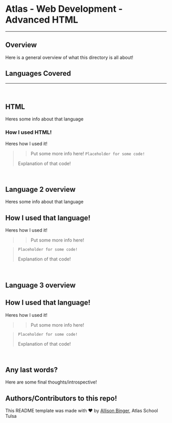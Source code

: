 # Atlas - Web Development - Advanced HTML
***

## Overview
Here is a general overview of what this directory is all about!

## Languages Covered
***

&nbsp;
&nbsp;

## HTML
Heres some info about that language

### How I used HTML!
Heres how I used it!

>> Put some more info here!
> `Placeholder for some code!`
>
> Explanation of that code!

&nbsp;
&nbsp;

## Language 2 overview
Heres some info about that language

## How I used that language!
Heres how I used it!

>> Put some more info here!


> `Placeholder for some code!`
>
> Explanation of that code!

&nbsp;
&nbsp;

## Language 3 overview

## How I used that language!
Heres how I used it!

>> Put some more info here!


> `Placeholder for some code!`
>
> Explanation of that code!

&nbsp;
&nbsp;

## Any last words?
Here are some final thoughts/introspective!


## Authors/Contributors to this repo!
This README template was made with :heart: by [Allison Binger](https://github.com/allisonabinger), Atlas School Tulsa
